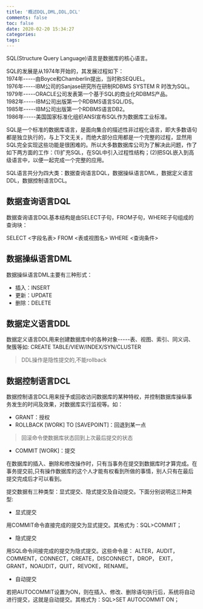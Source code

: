 ```yaml
---
title: '概述DQL,DML,DDL,DCL'
comments: false
toc: false
date: 2020-02-20 15:34:27
categories:
tags:
---
```


SQL(Structure Query Language)语言是数据库的核心语言。

SQL的发展是从1974年开始的，其发展过程如下：  
1974年-----由Boyce和Chamberlin提出，当时称SEQUEL。  
1976年-----IBM公司的Sanjase研究所在研制RDBMS SYSTEM R 时改为SQL。  
1979年-----ORACLE公司发表第一个基于SQL的商业化RDBMS产品。  
1982年-----IBM公司出版第一个RDBMS语言SQL/DS。  
1985年-----IBM公司出版第一个RDBMS语言DB2。  
1986年-----美国国家标准化组织ANSI宣布SQL作为数据库工业标准。  

SQL是一个标准的数据库语言，是面向集合的描述性非过程化语言，即大多数语句都是独立执行的，与上下文无关，而绝大部分应用都是一个完整的过程，显然用SQL完全实现这些功能是很困难的。所以大多数数据库公司为了解决此问题，作了如下两方面的工作：(1)扩充SQL，在SQL中引入过程性结构；(2)把SQL嵌入到高级语言中，以便一起完成一个完整的应用。

SQL语言共分为四大类：数据查询语言DQL，数据操纵语言DML，数据定义语言DDL，数据控制语言DCL。

## 数据查询语言DQL

数据查询语言DQL基本结构是由SELECT子句，FROM子句，WHERE子句组成的查询块：

SELECT <字段名表> FROM <表或视图名> WHERE <查询条件>

## 数据操纵语言DML

数据操纵语言DML主要有三种形式：

* 插入：INSERT
* 更新：UPDATE
* 删除：DELETE

## 数据定义语言DDL

数据定义语言DDL用来创建数据库中的各种对象-----表、视图、索引、同义词、聚簇等如: CREATE TABLE/VIEW/INDEX/SYN/CLUSTER

> DDL操作是隐性提交的,不能rollback

## 数据控制语言DCL

数据控制语言DCL用来授予或回收访问数据库的某种特权，并控制数据库操纵事务发生的时间及效果，对数据库实行监视等。如：
* GRANT：授权
* ROLLBACK [WORK] TO [SAVEPOINT]：回退到某一点
> 回滚命令使数据库状态回到上次最后提交的状态
* COMMIT [WORK]：提交

在数据库的插入、删除和修改操作时，只有当事务在提交到数据库时才算完成。在事务提交前,只有操作数据库的这个人才能有权看到所做的事情，别人只有在最后提交完成后才可以看到。

提交数据有三种类型：显式提交、隐式提交及自动提交。下面分别说明这三种类型:
* 显式提交

用COMMIT命令直接完成的提交为显式提交。其格式为：SQL>COMMIT；

* 隐式提交

用SQL命令间接完成的提交为隐式提交。这些命令是：
ALTER，AUDIT，COMMENT，CONNECT，CREATE，DISCONNECT，DROP，
EXIT，GRANT，NOAUDIT，QUIT，REVOKE，RENAME。

* 自动提交

若把AUTOCOMMIT设置为ON，则在插入、修改、删除语句执行后，系统将自动进行提交，这就是自动提交。其格式为：SQL>SET AUTOCOMMIT ON；